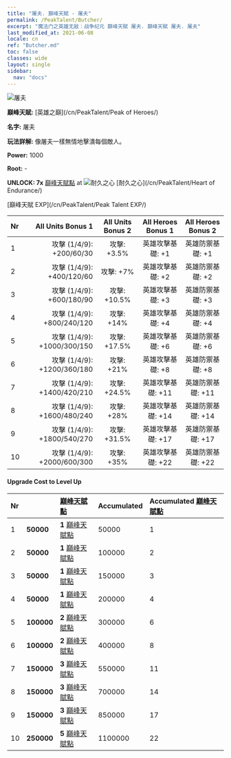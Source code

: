 ```yaml
---
title: "屠夫. 巔峰天賦 - 屠夫"
permalink: /PeakTalent/Butcher/
excerpt: "魔法门之英雄无敌：战争纪元 巔峰天賦 屠夫. 巔峰天賦 屠夫. 屠夫"
last_modified_at: 2021-06-08
locale: cn
ref: "Butcher.md"
toc: false
classes: wide
layout: single
sidebar:
  nav: "docs"
---
```


  ![屠夫](/images/pt/talent_1006.png)

  **巔峰天賦:** [英雄之巔](/cn/PeakTalent/Peak of Heroes/)

  **名字:** 屠夫

  **玩法詳解:** 像屠夫一樣無情地擊潰每個敵人。

  **Power:** 1000

  **Root:** -

  **UNLOCK: 7x** [巔峰天賦點](/cn/Items/con_934/) at ![耐久之心](/images/pt/talent_1002.png) [耐久之心](/cn/PeakTalent/Heart of Endurance/)

  [巔峰天賦 EXP](/cn/PeakTalent/Peak Talent EXP/)

  | Nr | All Units Bonus 1 | All Units Bonus 2 | All Heroes Bonus 1 | All Heroes Bonus 2 |
  |:---|--------------:|:-------------:|:-------------:|:-------------:|
  | 1 | 攻擊 (1/4/9): +200/60/30 | 攻擊: +3.5% | 英雄攻擊基礎: +1 | 英雄防禦基礎: +1 |
  | 2 | 攻擊 (1/4/9): +400/120/60 | 攻擊: +7% | 英雄攻擊基礎: +2 | 英雄防禦基礎: +2 |
  | 3 | 攻擊 (1/4/9): +600/180/90 | 攻擊: +10.5% | 英雄攻擊基礎: +3 | 英雄防禦基礎: +3 |
  | 4 | 攻擊 (1/4/9): +800/240/120 | 攻擊: +14% | 英雄攻擊基礎: +4 | 英雄防禦基礎: +4 |
  | 5 | 攻擊 (1/4/9): +1000/300/150 | 攻擊: +17.5% | 英雄攻擊基礎: +6 | 英雄防禦基礎: +6 |
  | 6 | 攻擊 (1/4/9): +1200/360/180 | 攻擊: +21% | 英雄攻擊基礎: +8 | 英雄防禦基礎: +8 |
  | 7 | 攻擊 (1/4/9): +1400/420/210 | 攻擊: +24.5% | 英雄攻擊基礎: +11 | 英雄防禦基礎: +11 |
  | 8 | 攻擊 (1/4/9): +1600/480/240 | 攻擊: +28% | 英雄攻擊基礎: +14 | 英雄防禦基礎: +14 |
  | 9 | 攻擊 (1/4/9): +1800/540/270 | 攻擊: +31.5% | 英雄攻擊基礎: +17 | 英雄防禦基礎: +17 |
  | 10 | 攻擊 (1/4/9): +2000/600/300 | 攻擊: +35% | 英雄攻擊基礎: +22 | 英雄防禦基礎: +22 |


#### Upgrade Cost to Level Up

  | Nr | <i class="fas fa-coins"/> | [巔峰天賦點](/cn/Items/con_934/) | Accumulated <i class="fas fa-coins"/> | Accumulated [巔峰天賦點](/cn/Items/con_934/) |
  |:---|:--------------|:-------------|:-------------|:-------------|
  | 1 | **50000** | **1** [巔峰天賦點](/cn/Items/con_934/) | 50000 | 1 |
  | 2 | **50000** | **1** [巔峰天賦點](/cn/Items/con_934/) | 100000 | 2 |
  | 3 | **50000** | **1** [巔峰天賦點](/cn/Items/con_934/) | 150000 | 3 |
  | 4 | **50000** | **1** [巔峰天賦點](/cn/Items/con_934/) | 200000 | 4 |
  | 5 | **100000** | **2** [巔峰天賦點](/cn/Items/con_934/) | 300000 | 6 |
  | 6 | **100000** | **2** [巔峰天賦點](/cn/Items/con_934/) | 400000 | 8 |
  | 7 | **150000** | **3** [巔峰天賦點](/cn/Items/con_934/) | 550000 | 11 |
  | 8 | **150000** | **3** [巔峰天賦點](/cn/Items/con_934/) | 700000 | 14 |
  | 9 | **150000** | **3** [巔峰天賦點](/cn/Items/con_934/) | 850000 | 17 |
  | 10 | **250000** | **5** [巔峰天賦點](/cn/Items/con_934/) | 1100000 | 22 |

